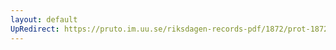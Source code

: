 ```yaml
---
layout: default
UpRedirect: https://pruto.im.uu.se/riksdagen-records-pdf/1872/prot-1872--ak--221/prot-1872--ak--221_093.pdf
---
```

